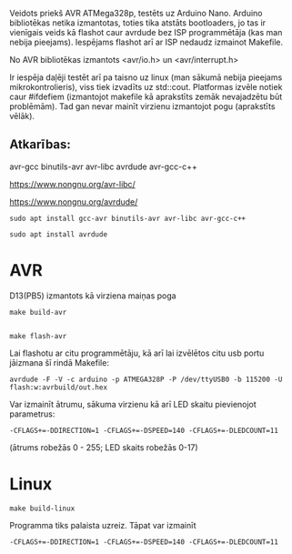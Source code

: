 Veidots priekš AVR ATMega328p, testēts uz Arduino Nano. Arduino bibliotēkas netika izmantotas, toties tika atstāts bootloaders, jo tas ir vienīgais veids kā flashot caur avrdude bez ISP programmētāja (kas man nebija pieejams). Iespējams flashot arī ar ISP nedaudz izmainot Makefile.


No AVR bibliotēkas izmantots <avr/io.h> un <avr/interrupt.h>


Ir iespēja daļēji testēt arī pa taisno uz linux (man sākumā nebija pieejams mikrokontrolieris), viss tiek izvadīts uz std::cout. Platformas izvēle notiek caur #ifdefiem (izmantojot makefile kā aprakstīts zemāk nevajadzētu būt problēmām). Tad gan nevar mainīt virzienu izmantojot pogu (aprakstīts vēlāk).


## Atkarības:

avr-gcc binutils-avr avr-libc avrdude avr-gcc-c++

https://www.nongnu.org/avr-libc/

https://www.nongnu.org/avrdude/


    sudo apt install gcc-avr binutils-avr avr-libc avr-gcc-c++

    sudo apt install avrdude


# AVR


D13(PB5) izmantots kā virziena maiņas poga


    make build-avr


    make flash-avr


Lai flashotu ar citu programmētāju, kā arī lai izvēlētos citu usb portu jāizmana šī rindā Makefile:

    avrdude -F -V -c arduino -p ATMEGA328P -P /dev/ttyUSB0 -b 115200 -U flash:w:avrbuild/out.hex


Var izmainīt ātrumu, sākuma virzienu kā arī LED skaitu pievienojot parametrus:

    -CFLAGS+=-DDIRECTION=1 -CFLAGS+=-DSPEED=140 -CFLAGS+=-DLEDCOUNT=11
(ātrums robežās 0 - 255; LED skaits robežās 0-17)


# Linux

    make build-linux

Programma tiks palaista uzreiz. Tāpat var izmainīt

    -CFLAGS+=-DDIRECTION=1 -CFLAGS+=-DSPEED=140 -CFLAGS+=-DLEDCOUNT=11




